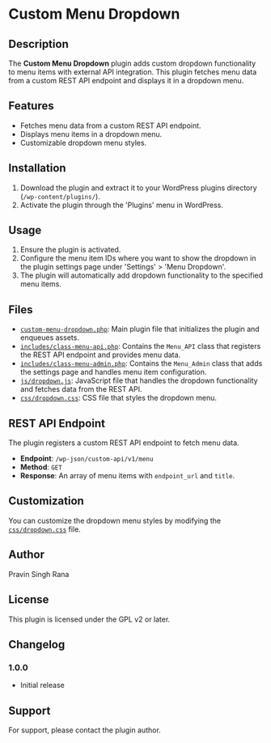 # Custom Menu Dropdown

## Description

The **Custom Menu Dropdown** plugin adds custom dropdown functionality to menu items with external API integration. This plugin fetches menu data from a custom REST API endpoint and displays it in a dropdown menu.

## Features

- Fetches menu data from a custom REST API endpoint.
- Displays menu items in a dropdown menu.
- Customizable dropdown menu styles.

## Installation

1. Download the plugin and extract it to your WordPress plugins directory (`/wp-content/plugins/`).
2. Activate the plugin through the 'Plugins' menu in WordPress.

## Usage

1. Ensure the plugin is activated.
2. Configure the menu item IDs where you want to show the dropdown in the plugin settings page under 'Settings' > 'Menu Dropdown'.
3. The plugin will automatically add dropdown functionality to the specified menu items.

## Files

- [`custom-menu-dropdown.php`](custom-menu-dropdown.php): Main plugin file that initializes the plugin and enqueues assets.
- [`includes/class-menu-api.php`](includes/class-menu-api.php): Contains the `Menu_API` class that registers the REST API endpoint and provides menu data.
- [`includes/class-menu-admin.php`](includes/class-menu-admin.php): Contains the `Menu_Admin` class that adds the settings page and handles menu item configuration.
- [`js/dropdown.js`](js/dropdown.js): JavaScript file that handles the dropdown functionality and fetches data from the REST API.
- [`css/dropdown.css`](css/dropdown.css): CSS file that styles the dropdown menu.

## REST API Endpoint

The plugin registers a custom REST API endpoint to fetch menu data.

- **Endpoint**: `/wp-json/custom-api/v1/menu`
- **Method**: `GET`
- **Response**: An array of menu items with `endpoint_url` and `title`.

## Customization

You can customize the dropdown menu styles by modifying the [`css/dropdown.css`](css/dropdown.css) file.

## Author

Pravin Singh Rana

## License

This plugin is licensed under the GPL v2 or later.

## Changelog

### 1.0.0

- Initial release

## Support

For support, please contact the plugin author.
